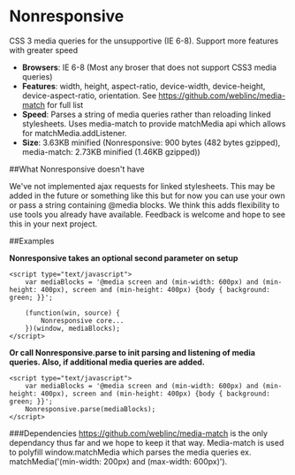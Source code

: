 Nonresponsive
=============

CSS 3 media queries for the unsupportive (IE 6-8). Support more features with greater speed

* **Browsers**: IE 6-8 (Most any broser that does not support CSS3 media queries)
* **Features**: width, height, aspect-ratio, device-width, device-height, device-aspect-ratio, orientation. See https://github.com/weblinc/media-match for full list
* **Speed**: Parses a string of media queries rather than reloading linked stylesheets. Uses media-match to provide matchMedia api which allows for matchMedia.addListener.
* **Size**: 3.63KB minified (Nonresponsive: 900 bytes (482 bytes gzipped), media-match: 2.73KB minified (1.46KB gzipped))

##What Nonresponsive doesn't have

We've not implemented ajax requests for linked stylesheets. 
This may be added in the future or something like this but for now you can use your own or pass a string containing @media blocks.
We think this adds flexibility to use tools you already have available. 
Feedback is welcome and hope to see this in your next project.

##Examples

**Nonresponsive takes an optional second parameter on setup**
```
<script type="text/javascript">
    var mediaBlocks = '@media screen and (min-width: 600px) and (min-height: 400px), screen and (min-height: 400px) {body { background: green; }}';

    (function(win, source) {
        Nonresponsive core...
    })(window, mediaBlocks);
</script>
```

**Or call Nonresponsive.parse to init parsing and listening of media queries. Also, if additional media queries are added.**
```
<script type="text/javascript">
    var mediaBlocks = '@media screen and (min-width: 600px) and (min-height: 400px), screen and (min-height: 400px) {body { background: green; }}';
    Nonresponsive.parse(mediaBlocks);
</script>
```

###Dependencies
https://github.com/weblinc/media-match is the only dependancy thus far and we hope to keep it that way. Media-match is used to polyfill window.matchMedia which parses the media queries ex. matchMedia('(min-width: 200px) and (max-width: 600px)').
